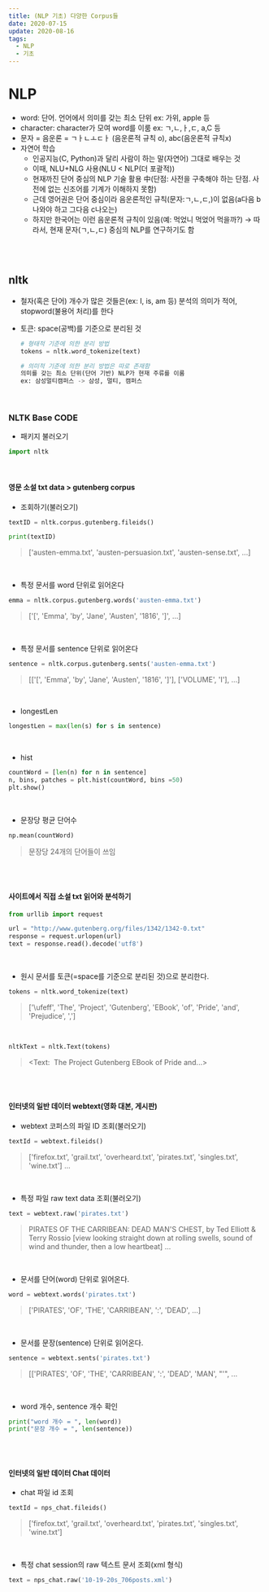 ```yaml
---
title: (NLP 기초) 다양한 Corpus들
date: 2020-07-15
update: 2020-08-16
tags:
  - NLP
  - 기초
---
```






# NLP

* word: 단어. 언어에서 의미를 갖는 최소 단위 ex: 가위, apple 등
* character: character가 모여 word를 이룸 ex: ㄱ,ㄴ,ㅏ,ㄷ, a,C 등
* 문자 = 음운론 = ㄱㅏㄴㅗㄷㅏ (음운론적 규칙 o), abc(음운론적 규칙x)
* 자연어 학습
  * 인공지능(C, Python)과 달리 사람이 하는 말(자연어) 그대로 배우는 것
  * 이때, NLU+NLG 사용(NLU < NLP(더 포괄적))
  * 현재까진 단어 중심의 NLP 기술 활용 中(단점: 사전을 구축해야 하는 단점. 사전에 없는 신조어를 기계가 이해하지 못함)
  * 근데 영어권은 단어 중심이라 음운론적인 규칙(문자:ㄱ,ㄴ,ㄷ,)이 없음(a다음 b나와야 하고 그다음 c나오는)
  * 하지만 한국어는 이런 음운론적 규칙이 있음(예: 먹었니 먹었어 먹을까?)
    → 따라서, 현재 문자(ㄱ,ㄴ,ㄷ) 중심의 NLP를 연구하기도 함

<br>

<br>

## nltk

* 철자(혹은 단어)  개수가 많은 것들은(ex: I, is, am 등) 분석의 의미가 적어, stopword(불용어 처리)를 한다

* 토큰: space(공백)를 기준으로 분리된 것

  ```python
  # 형태적 기준에 의한 분리 방법
  tokens = nltk.word_tokenize(text)
  
  # 의미적 기준에 의한 분리 방법은 따로 존재함
  의미를 갖는 최소 단위(단어 기반) NLP가 현재 주류를 이룸
  ex: 삼성멀티캠퍼스 -> 삼성, 멀티, 캠퍼스
  ```

<br>

### NLTK Base CODE

* 패키지 불러오기

```python
import nltk
```

<br>

#### 영문 소설 txt data > gutenberg corpus

* 조회하기(불러오기)

```python
textID = nltk.corpus.gutenberg.fileids()

print(textID)
```

> ['austen-emma.txt', 'austen-persuasion.txt', 'austen-sense.txt', ...]

<br>

* 특정 문서를 word 단위로 읽어온다

```python
emma = nltk.corpus.gutenberg.words('austen-emma.txt')
```

>['[', 'Emma', 'by', 'Jane', 'Austen', '1816', ']', ...]

<br>

* 특정 문서를 sentence 단위로 읽어온다

```python
sentence = nltk.corpus.gutenberg.sents('austen-emma.txt')
```

>[['[', 'Emma', 'by', 'Jane', 'Austen', '1816', ']'], ['VOLUME', 'I'], ...]

<br>

* longestLen

```python
longestLen = max(len(s) for s in sentence)
```

<br>

* hist

```python
countWord = [len(n) for n in sentence]
n, bins, patches = plt.hist(countWord, bins =50)
plt.show()
```

<br>

* 문장당 평균 단어수 

```python
np.mean(countWord)
```

> 문장당 24개의 단어들이 쓰임 

<br>

<br>

#### 사이트에서 직접 소설 txt 읽어와 분석하기

``` python
from urllib import request
```

```python
url = "http://www.gutenberg.org/files/1342/1342-0.txt"
response = request.urlopen(url)
text = response.read().decode('utf8')
```

<br>

* 원시 문서를 토큰(=space를 기준으로 분리된 것)으로 분리한다.

```python
tokens = nltk.word_tokenize(text)
```

>['\ufeff', 'The', 'Project', 'Gutenberg', 'EBook', 'of', 'Pride', 'and', 'Prejudice', ',']

<br>

```python
nltkText = nltk.Text(tokens)
```

><Text: ﻿ The Project Gutenberg EBook of Pride and...>

<br>

<br>

#### 인터넷의 일반 데이터 webtext(영화 대본, 게시판)

* webtext 코퍼스의 파일 ID 조회(불러오기)

```python
textId = webtext.fileids()
```

>['firefox.txt',
> 'grail.txt',
> 'overheard.txt',
> 'pirates.txt',
> 'singles.txt',
> 'wine.txt'] ...

<br>

* 특정 파일 raw text data 조회(불러오기)

```python
text = webtext.raw('pirates.txt')
```

>PIRATES OF THE CARRIBEAN: DEAD MAN'S CHEST, by Ted Elliott & Terry Rossio
>[view looking straight down at rolling swells, sound of wind and thunder, then a low heartbeat] ... 

<br>

* 문서를 단어(word) 단위로 읽어온다.

```python
word = webtext.words('pirates.txt')
```

>['PIRATES', 'OF', 'THE', 'CARRIBEAN', ':', 'DEAD', ...]

<br>

* 문서를 문장(sentence) 단위로 읽어온다.

```python
sentence = webtext.sents('pirates.txt')
```

>[['PIRATES', 'OF', 'THE', 'CARRIBEAN', ':', 'DEAD', 'MAN', "'", ...

<br>

* word 개수, sentence 개수 확인

```python
print("word 개수 = ", len(word))
print("문장 개수 = ", len(sentence))
```



<br>

<br>

#### 인터넷의 일반 데이터 Chat 데이터

* chat 파일 id 조회

```python
textId = nps_chat.fileids()
```

>['firefox.txt',
> 'grail.txt',
> 'overheard.txt',
> 'pirates.txt',
> 'singles.txt',
> 'wine.txt']

<br>

* 특정 chat session의 raw 텍스트 문서 조회(xml 형식)

```python
text = nps_chat.raw('10-19-20s_706posts.xml')
```

><!-- edited with XMLSpy v2007 sp1 (http://www.altova.com) by Eric Forsyth ...

<br>

* xml의 post 데이터를 읽는다

```python
chatroom = nps_chat.posts('10-19-20s_706posts.xml')
```

>[['now', 'im', 'left', 'with', 'this', 'gay', 'name'], [':P'], ...]
>
>***nps_chat.words('10-19-20s_706posts.xml') 와 결과는 같음***

<br><br>

#### 브라운 코퍼서

- 브라운 코퍼서는 뉴스, 편집기사 등의 카테고리(장르)별로 분류돼 있다

  <br>

* brown 코퍼서의 파일 id 조회

```python
textId = brown.fileids()
```

>['ca01', 'ca02', 'ca03', 'ca04', 'ca05', ...

<br>

* 카테고리 (장르) 목록 조회

```python
cat = brown.categories()
```

>['adventure', 'belles_lettres', 'editorial', 'fiction', 'government', 'hobbies', 'humor', 'learned', 'lore', 'mystery', 'news', 'religion', 'reviews', 'romance', 'science_fiction']

<br>

* 특정 카테고리의 raw data 조회

```python
news = brown.raw(categories = 'news')
```

>The/at Fulton/np-tl County/nn-tl Grand/jj-tl ...

<br>

* 'news' 카테고리의 txt문서를 단어 단위로 조회(품사 제외)

```python
news = brown.words(categories = 'news')
```

>['The', 'Fulton', 'County', 'Grand', 'Jury', 'said', ...]

<br>

* 특정 파일 id의 문서 조회

```python
cg22 = brown.words(fileids = ['cg22'])
```

>['Does', 'our', 'society', 'have', 'a', 'runaway', ',', ...]

<br>

* 장르별 단어의 빈도 분포 확인

```python
cfd = nltk.ConditionalFreqDist(
    (genre, word)
    for genre in brown.categories()
    for word in brown.words(categories=genre)
    )

print(cfd)
```

><ConditionalFreqDist with 15 conditions>

<br>

``` python
cfd.conditions()
```

> ['adventure', 'belles_lettres', 'editorial', 'fiction', 'government', 'hobbies', 'humor', 'learned', 'lore', 'mystery', 'news', 'religion', 'reviews', 'romance', 'science_fiction']

<br>

* 특정 카테고리의 빈도 분포 확인

```python
 cfd['adventure']
```

>FreqDist({'.': 4057, ',': 3488, 'the': 3370, 'and': 1622, 'a': 1354, 'of': 1322, 'to': 1309, '``': 998, "''": 995, 'was': 914, ...})

<br>

* 단어의 빈도 분포로 문서의 주제를 파악하는 아이디어 - > 토픽 모델(LD)

```python
genres = ['news', 'religion', 'hobbies', 'science_fiction', 'romance', 'humor']
modals = ['can', 'could', 'may', 'might', 'must', 'will']
cfd.tabulate(conditions=genres, samples=modals)
```

>cfd.tabulate(conditions=genres, samples=modals)
>                	  can could   may might  must  will 
>           news    93    86    66    38    50   389 
>       religion    82    59    78    12    54    71 
>        hobbies   268    58   131    22    83   264 
>science_fiction    16    49     4    12     8    16 
>        romance    74   193    11    51    45    43 
>          humor    16    30     8     8     9    13 

> " 뉴스 문서에는 will이 가장 많이 등장하고, 로맨스 문서에는 could가 가장 많이 등장한다.
> 단순히 특정 단어의 빈도수만 파악해도 해당 문서의 장르를 추측해볼 수 있다. "

<br>

<br>

#### 로이터 코퍼스

* 10,000개 넘는 뉴스 문서가 90개의 Topic(주제)로 분류돼 있다. 또한, 데이터는 train, test로 분리돼 있다

<br>

* 로이터 코퍼스의 파일 id를 조회

```python
from nltk.corpus import reuters
```

>textId[:10]: 
>
>['test/14826', 'test/14828', 'test/14829', 'test/14832', 'test/14833', 'test/14839', 'test/14840', 'test/14841', 'test/14842', 'test/14843']
>
>
>
>textId[5000:5010]:
>
>['training/13203', 'training/13204', 'training/13205', 'training/13206', 'training/13210', 'training/13211', 'training/13212', 'training/13214', 'training/1322', 'training/13223']

<br>

* 카테고리 목록을 조회

```python
cat = reuters.categories()
```

>['acq', 'alum', 'barley', 'bop', 'carcass', 'castor-oil', 'cocoa', 'coconut', 'coconut-oil', 'coffee', 'copper',  ...

<br>

* 원시 문서를 읽는다

```python
text = reuters.raw('training/9865')
```

>FRENCH FREE MARKET CEREAL EXPORT BIDS DETAILED
>  French operators have requested licences

<br>

* 문서의 주제어를 조회

```python
topic = reuters.categories('training/9865')
```

>['barley', 'corn', 'grain', 'wheat']

<br>

* 해당 주제어를 갖는 문서를 찾는다

```python
textTopic = reuters.fileids('cpu')
```

>['test/21245', 'training/5388', 'training/5460', 'training/5485']

```python
textTopic = reuters.fileids(['cpu', 'naphtha'])
```

>['test/17880', 'test/18480', 'test/19497', 'test/19903', 'test/21245', 'training/5388', 'training/5460', 'training/5485', 'training/6535', 'training/7397']

<br>

* 유사한 주제어를 갖는 문서의 내용을 조회

```python
text = reuters.words('training/5388')
```

>['CANADA', 'MANUFACTURING', 'UTILIZATION', 'RATE', 'RISES', 'Utilization', 'of', 'Canadian', ...

<br>

<br>

#### 대통령 취임 연설문 코퍼스

* id 조회

```python
from nltk.corpus import inaugural
textId = inaugural.fileids()
```

>'test/15749',
> 'test/15751',
> 'test/15753', ...

<br>

* 연도별로 'america'와 'citizen'이란 단어가 사용된 빈도의 변화를 관찰

```python
cfd = nltk.ConditionalFreqDist(
    (target,fileid[:4])
    for fileid in inaugural.fileids()
    for w in inaugural.words(fileid)
    for target in ['america', 'citizen']
    if w.lower().startswith(target)
    )

cfd['america']
cfd['citizen']
cfd.plot()
```

<br>

* 영어 단어 목록: word list

```python
wordlist = nltk.corpus.words.words() 
```

>'absence',
> 'absent',
> 'absentation',
> 'absentee',
> 'absenteeism',

<br>

* wordlist에서 'egivrvonl' 단어 검색

```python
puzzleLetters = nltk.FreqDist('egivrvonl')

print(FreqDist)
```

>FreqDist({'v': 2, 'e': 1, 'g': 1, 'i': 1, 'r': 1, 'o': 1, 'n': 1, 'l': 1})
>
>*내림차순 정렬

<br>

- wordlist 中 [1] len(6) 이상, [2] 'r' 이 들어가고, [3] 빈도수가 puzzleLetters보다 작거나 같은 것 

```python
obligatory = 'r'

answer = [w for w in wordlist if len(w) >= 6
          and obligatory in w
          and nltk.FreqDist(w) <= puzzleLetters]
```

<br>

<br>

### 사람 이름(영어) - Names

<br>

* 조회(불러오기)

```python
names = nltk.corpus.names
fileId = names.fileids()
```

<br>

* 이름의 마지막 글자의 분포를 확인한다 
* 눈에 띄는 남자 이름과, 여자 이름의 특징은?

```python
names = nltk.corpus.names
fileId = names.fileids()
```

<br>

* 남자/여자 분리 

```python
f = [w for w in cfd] 
# f : ['female.txt', 'male.txt']
cfd[f[0]] # 남자
cfd[f[1]] # 여자
```

<br>

<br>

### 불용어 stop words

* 영어의 stop words를 확인

```python
stopwords = stopwords.words('english')
```

* 영어 소설에서 stop word를 제거

```python
text = nltk.corpus.gutenberg.words('austen-sense.txt')
removedStopWord = [w for w in text if w.lower() not in stopwords]
```

> ['[', 'Sense', 'Sensibility', 'Jane', 'Austen', '1811', ']', 'CHAPTER', '1', 'family', 'Dashwood', 'long', 'settled', 'Sussex', '.', 'estate', 'large', ',', 'residence', 'Norland']

<br>

### 참고 CODE + 정리

- stop word를 제거한 word의 비중을 확인

```python
"stop word 제거한 word의 비율 = ", len(removedStopWord) / len(text)
```

> stop word 제거한 word의 비율 =  0.5285429733853195

<br>

```python
# raw data 불러오기 
# '.raw'
text = webtext.raw('pirates.txt')

# ID 조회하기(불러오기) 
# '.fileids()'
textID = nltk.corpus.gutenberg.fileids()

# 특정 문서를 word 단위로 읽어오기 
# '.words()'
emma = nltk.corpus.gutenberg.words('austen-emma.txt')

# 특정 문서를 sentence 단위로 읽어오기 
# '.sents()'
sentence = nltk.corpus.gutenberg.sents('austen-emma.txt')

# 원시 문서를 토큰(=space를 기준으로 분리된 것)으로 분리 
# 1. 'word_tokenize()'
# 2. '.Text()'
tokens = nltk.word_tokenize(text)
nltkText = nltk.Text(tokens)

# xml의 post 데이터를 읽는다
# '.posts()'
chatroom = nps_chat.posts('10-19-20s_706posts.xml')
## .posts = .words

# 카테고리 (장르) 목록 조회
# '.categories()'
cat = brown.categories()

# 특정 카테고리의 raw data 조회
# '.raw(categories = '')'
news = brown.raw(categories = 'news')

# 특정 카테고리의 문서를 단어 단위로 조회(품사 제외)
# '.words(categories = '')'
news = brown.words(categories = 'news')

# 장르별 단어의 빈도 분포 확인
# '.ConditionalFreqDist()'
# (genre, word)를 위해 .FreqDist 2개 쓰면 .ConditionalFreqDist

## step 1
cfd = nltk.ConditionalFreqDist(
    (genre, word)
    for genre in brown.categories()
    for word in brown.words(categories=genre)
    )

## step2. 
cfd.conditions()

# 특정 카테고리의 빈도 분포 확인
# cfd['adventure']

# 토픽 모델(LD)
genres = ['news', 'religion', 'hobbies', 'science_fiction', 'romance', 'humor']
modals = ['can', 'could', 'may', 'might', 'must', 'will']
cfd.tabulate(conditions=genres, samples=modals)

# 문서의 주제어를 조회
topic = reuters.categories('training/9865')

# 연도별로 'america'와 'citizen'이란 단어가 사용된 빈도의 변화를 관찰
cfd = nltk.ConditionalFreqDist(
    (target,fileid[:4])
    for fileid in inaugural.fileids()
    for w in inaugural.words(fileid)
    for target in ['america', 'citizen']
    if w.lower().startswith(target)
    )

cfd['america']
cfd['citizen']
cfd.plot()



# 영어 소설에서 stop word를 제거한다
text = nltk.corpus.gutenberg.words('austen-sense.txt')
removedStopWord = [w for w in text if w.lower() not in stopwords]
```

<br>

<br>

### WordNet

* 단순한 사전이 아니라, 단어 사이의 의미를 구분지음으로써 단어들 사이에 상하관계를 가지고 유의어 집단(synset)으로 분류할 수 있음 
  * Stemmer(어간, 어미)











<br>

<br>

<br>

<br>

* 참고: 

  >* 아마추어 퀀트, blog.naver.com/chunjein
  >
  >* 코드 출처: 크리슈나 바브사 외. 2019.01.31. 자연어 처리 쿡북 with 파이썬 [파이썬으로 NLP를 구현하는 60여 가지 레시피]. 에이콘